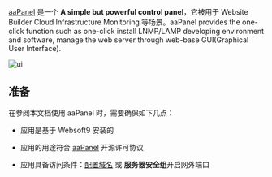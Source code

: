 [aaPanel]() 是一个 **A simple but powerful control panel**，它被用于 Website Builder Cloud Infrastructure Monitoring  等场景。aaPanel provides the one-click function such as one-click install LNMP/LAMP developing environment and software, manage the web server through web-base GUI(Graphical User Interface). 


![ui](https://libs.websoft9.com/Websoft9/DocsPicture/en/bt/bt-guien-websoft9.png)


## 准备

在参阅本文档使用 aaPanel 时，需要确保如下几点：

- 应用是基于 Websoft9 安装的

- 应用的用途符合 [aaPanel](https://github.com/aaPanel/aaPanel/blob/master/license.txt) 开源许可协议

- 应用具备访问条件：[配置域名](./guide/appsetdomain) 或 **服务器安全组**开启网外端口